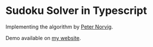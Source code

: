 # Sudoku Solver in Typescript

Implementing the algorithm by [Peter Norvig](https://norvig.com/sudoku.html).

Demo available on [my website](https://khrapov.org/sudoku/solver.html).
